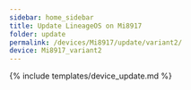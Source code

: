 ```yaml
---
sidebar: home_sidebar
title: Update LineageOS on Mi8917
folder: update
permalink: /devices/Mi8917/update/variant2/
device: Mi8917_variant2
---
```

{% include templates/device_update.md %}
